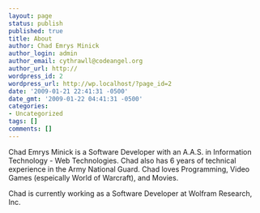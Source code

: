 ```yaml
---
layout: page
status: publish
published: true
title: About
author: Chad Emrys Minick
author_login: admin
author_email: cythrawll@codeangel.org
author_url: http://
wordpress_id: 2
wordpress_url: http://wp.localhost/?page_id=2
date: '2009-01-21 22:41:31 -0500'
date_gmt: '2009-01-22 04:41:31 -0500'
categories:
- Uncategorized
tags: []
comments: []
---
```

<p>Chad Emrys Minick is a Software Developer with an A.A.S. in Information Technology - Web Technologies. Chad also has 6 years of technical experience in the Army National Guard. Chad loves Programming, Video Games (espeically World of Warcraft), and Movies.</p>
<p>Chad is currently working as a Software Developer at Wolfram Research, Inc.</p>
